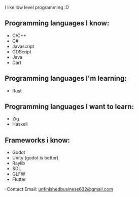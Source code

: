 I like low level programming :D

## Programming languages I know:
- C/C++
- C#
- Javascript
- GDScript
- Java
- Dart

## Programming languages I'm learning:
- Rust

## Programming languages I want to learn:
- Zig
- Haskell

## Frameworks i know:
- Godot
- Unity (godot is better)
- Raylib
- SDL
- GLFW
- Flutter

-Contact Email: unfinishedbusiness632@gmail.com
